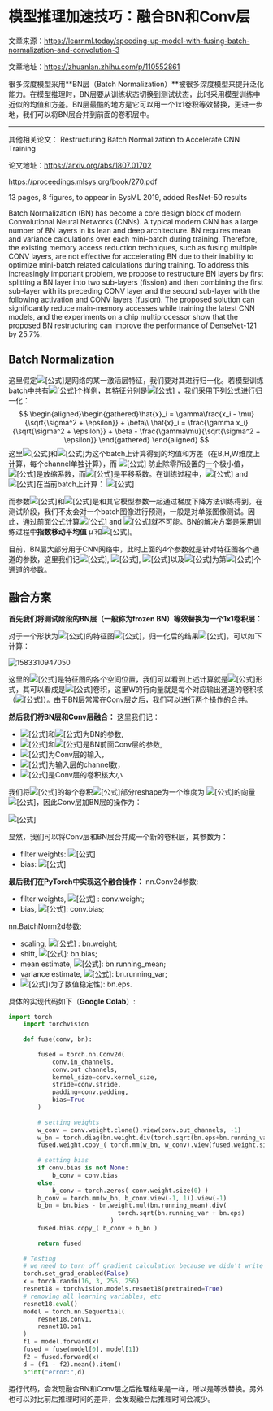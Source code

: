 # 模型推理加速技巧：融合BN和Conv层

文章来源：https://learnml.today/speeding-up-model-with-fusing-batch-normalization-and-convolution-3

文章地址：https://zhuanlan.zhihu.com/p/110552861

很多深度模型采用**BN层（Batch Normalization）**被很多深度模型来提升泛化能力。在模型推理时，BN层要从训练状态切换到测试状态，此时采用模型训练中近似的均值和方差。BN层最酷的地方是它可以用一个1x1卷积等效替换，更进一步地，我们可以将BN层合并到前面的卷积层中。

---

其他相关论文： Restructuring Batch Normalization to Accelerate CNN Training

论文地址：https://arxiv.org/abs/1807.01702

https://proceedings.mlsys.org/book/270.pdf

13 pages, 8 figures, to appear in SysML 2019, added ResNet-50 results

Batch Normalization (BN) has become a core design block of modern Convolutional Neural Networks (CNNs). A typical modern CNN has a large number of BN layers in its lean and deep architecture. BN requires mean and variance calculations over each mini-batch during training. Therefore, the existing memory access reduction techniques, such as fusing multiple CONV layers, are not effective for accelerating BN due to their inability to optimize mini-batch related calculations during training. To address this increasingly important problem, we propose to restructure BN layers by first splitting a BN layer into two sub-layers (fission) and then combining the first sub-layer with its preceding CONV layer and the second sub-layer with the following activation and CONV layers (fusion). The proposed solution can significantly reduce main-memory accesses while training the latest CNN models, and the experiments on a chip multiprocessor show that the proposed BN restructuring can improve the performance of DenseNet-121 by 25.7%.



## Batch Normalization

这里假定![[公式]](https://www.zhihu.com/equation?tex=x)是网络的某一激活层特征，我们要对其进行归一化。若模型训练batch中共有![[公式]](https://www.zhihu.com/equation?tex=n)个样例，其特征分别是![[公式]](https://www.zhihu.com/equation?tex=%7Bx_1%2C+x_2%2C+%5Cldots%2C+x_n%7D) ，我们采用下列公式进行归一化： 
$$
\begin{aligned}\begin{gathered}\hat{x}_i = \gamma\frac{x_i - \mu}{\sqrt{\sigma^2 +
        \epsilon}} + \beta\\
        \hat{x}_i = \frac{\gamma x_i}{\sqrt{\sigma^2 +
          \epsilon}} + \beta - \frac{\gamma\mu}{\sqrt{\sigma^2 +
          \epsilon}} \end{gathered}
        \end{aligned}
$$
 这里![[公式]](https://www.zhihu.com/equation?tex=%5Cmu)和![[公式]](https://www.zhihu.com/equation?tex=%5Csigma%5E2)为这个batch上计算得到的均值和方差（在B,H,W维度上计算，每个channel单独计算），而 ![[公式]](https://www.zhihu.com/equation?tex=%5Cepsilon) 防止除零所设置的一个极小值， ![[公式]](https://www.zhihu.com/equation?tex=%5Cgamma)是放缩系数，而![[公式]](https://www.zhihu.com/equation?tex=%5Cbeta)是平移系数。在训练过程中，![[公式]](https://www.zhihu.com/equation?tex=%5Cmu) and ![[公式]](https://www.zhihu.com/equation?tex=%5Csigma)在当前batch上计算： ![[公式]](https://www.zhihu.com/equation?tex=+%5Cbegin%7Baligned%7D+%5Cbegin%7Bgather%7D+%5Cmu%3D%5Cfrac%7B1%7D%7Bn%7D%5Csum+x_i%E2%80%8B%5C+%5Csigma%5E2%3D%5Cfrac%7B1%7D%7Bn%7D%5Csum+%28x_i+-%5Cmu%29%5E2%5Cend%7Bgather%7D+%5Cend%7Baligned%7D+%5C%5C)

而参数![[公式]](https://www.zhihu.com/equation?tex=%5Cgamma)和![[公式]](https://www.zhihu.com/equation?tex=%5Cbeta)是和其它模型参数一起通过梯度下降方法训练得到。在测试阶段，我们不太会对一个batch图像进行预测，一般是对单张图像测试。因此，通过前面公式计算![[公式]](https://www.zhihu.com/equation?tex=%5Cmu) and ![[公式]](https://www.zhihu.com/equation?tex=%5Csigma)就不可能。BN的解决方案是采用训练过程中**指数移动平均值** $\hat{\mu}$ 和![[公式]](https://www.zhihu.com/equation?tex=%5Chat%7B%5Csigma%7D%5E2)。

目前，BN层大部分用于CNN网络中，此时上面的4个参数就是针对特征图各个通道的参数，这里我们记![[公式]](https://www.zhihu.com/equation?tex=%5Cmu_c), ![[公式]](https://www.zhihu.com/equation?tex=%5Csigma%5E2_c), ![[公式]](https://www.zhihu.com/equation?tex=%5Cgamma_c)以及![[公式]](https://www.zhihu.com/equation?tex=%5Cbeta_c)为第![[公式]](https://www.zhihu.com/equation?tex=c)个通道的参数。

## 融合方案

**首先我们将测试阶段的BN层（一般称为frozen BN）等效替换为一个1x1卷积层：**

对于一个形状为![[公式]](https://www.zhihu.com/equation?tex=C%5Ctimes+H%5Ctimes+W)的特征图![[公式]](https://www.zhihu.com/equation?tex=F)，归一化后的结果![[公式]](https://www.zhihu.com/equation?tex=%5Chat%7BF%7D)，可以如下计算：

![1583310947050](D:\Notes\raw_images\1583310947050.png)

这里的![[公式]](https://www.zhihu.com/equation?tex=i%2C+j)是特征图的各个空间位置，我们可以看到上述计算就是![[公式]](https://www.zhihu.com/equation?tex=f%28x%29+%3D+W%2Ax+%2B+b)形式，其可以看成是![[公式]](https://www.zhihu.com/equation?tex=1%5Ctimes+1)卷积，这里W的行向量就是每个对应输出通道的卷积核（![[公式]](https://www.zhihu.com/equation?tex=1%5E2%5Ccdot+C)）。由于BN层常常在Conv层之后，我们可以进行两个操作的合并。

**然后我们将BN层和Conv层融合：** 这里我们记：

- ![[公式]](https://www.zhihu.com/equation?tex=%5Cmathbf%7BW%7D_%7BBN%7D%5Cin%5Cmathbb%7BR%7D%5E%7BC%5Ctimes+C%7D)和![[公式]](https://www.zhihu.com/equation?tex=%5Cmathbf%7Bb%7D_%7BBN%7D%5Cin%5Cmathbb%7BR%7D%5E%7BC%7D)为BN的参数,
- ![[公式]](https://www.zhihu.com/equation?tex=%5Cmathbf%7BW%7D_%7Bconv%7D%5Cin%5Cmathbb%7BR%7D%5E%7BC%5Ctimes%28C_%7Bprev%7D%5Ccdot+k%5E2%29%7D)和![[公式]](https://www.zhihu.com/equation?tex=%5Cmathbf%7Bb%7D_%7Bconv%7D%5Cin%5Cmathbb%7BR%7D%5E%7BC%7D)是BN前面Conv层的参数,
- ![[公式]](https://www.zhihu.com/equation?tex=F_%7Bprev%7D)为Conv层的输入，
- ![[公式]](https://www.zhihu.com/equation?tex=C_%7Bprev%7D)为输入层的channel数，
- ![[公式]](https://www.zhihu.com/equation?tex=k)是Conv层的卷积核大小

我们将![[公式]](https://www.zhihu.com/equation?tex=F_%7Bprev%7D)的每个卷积![[公式]](https://www.zhihu.com/equation?tex=k%5Ctimes+k)部分reshape为一个维度为 ![[公式]](https://www.zhihu.com/equation?tex=k%5E2%5Ccdot+C_%7Bprev%7D)的向量![[公式]](https://www.zhihu.com/equation?tex=%5Cmathbf%7Bf%7D_%7Bi%2Cj%7D)，因此Conv层加BN层的操作为：

![[公式]](https://www.zhihu.com/equation?tex=+%5Cmathbf%7B%5Chat%7Bf%7D%7D_%7Bi%2Cj%7D%3D+++++++++%5Cmathbf%7BW%7D_%7BBN%7D%5Ccdot+%28%5Cmathbf%7BW%7D_%7Bconv%7D%5Ccdot%5Cmathbf%7Bf%7D_%7Bi%2Cj%7D+%2B+%5Cmathbf%7Bb%7D_%7Bconv%7D%29+%2B+%5Cmathbf%7Bb%7D_%7BBN%7D+%5C%5C)

显然，我们可以将Conv层和BN层合并成一个新的卷积层，其参数为：

- filter weights: ![[公式]](https://www.zhihu.com/equation?tex=%5Cmathbf%7BW%7D%3D%5Cmathbf%7BW%7D_%7BBN%7D%5Ccdot+%5Cmathbf%7BW%7D_%7Bconv%7D)
- bias: ![[公式]](https://www.zhihu.com/equation?tex=%5Cmathbf%7Bb%7D%3D%5Cmathbf%7BW%7D_%7BBN%7D%5Ccdot%5Cmathbf%7Bb%7D_%7Bconv%7D%2B%5Cmathbf%7Bb%7D_%7BBN%7D)

**最后我们在PyTorch中实现这个融合操作：** nn.Conv2d参数:

- filter weights, ![[公式]](https://www.zhihu.com/equation?tex=%5Cmathbf%7BW%7D) : conv.weight;
- bias, ![[公式]](https://www.zhihu.com/equation?tex=%5Cmathbf%7Bb%7D): conv.bias;

nn.BatchNorm2d参数:

- scaling, ![[公式]](https://www.zhihu.com/equation?tex=%5Cgamma) : bn.weight;
- shift, ![[公式]](https://www.zhihu.com/equation?tex=%5Cbeta): bn.bias;
- mean estimate, ![[公式]](https://www.zhihu.com/equation?tex=%5Chat%7B%5Cmu%7D): bn.running_mean;
- variance estimate, ![[公式]](https://www.zhihu.com/equation?tex=%5Chat%7B%5Csigma%7D%5E2): bn.running_var;
- ![[公式]](https://www.zhihu.com/equation?tex=%5Cepsilon)(为了数值稳定性): bn.eps.

具体的实现代码如下（**Google Colab**）:

```python
import torch
    import torchvision
    
    def fuse(conv, bn):
    
        fused = torch.nn.Conv2d(
            conv.in_channels,
            conv.out_channels,
            kernel_size=conv.kernel_size,
            stride=conv.stride,
            padding=conv.padding,
            bias=True
        )
    
        # setting weights
        w_conv = conv.weight.clone().view(conv.out_channels, -1)
        w_bn = torch.diag(bn.weight.div(torch.sqrt(bn.eps+bn.running_var)))
        fused.weight.copy_( torch.mm(w_bn, w_conv).view(fused.weight.size()) )
        
        # setting bias
        if conv.bias is not None:
            b_conv = conv.bias
        else:
            b_conv = torch.zeros( conv.weight.size(0) )
        b_conv = torch.mm(w_bn, b_conv.view(-1, 1)).view(-1)
        b_bn = bn.bias - bn.weight.mul(bn.running_mean).div(
                              torch.sqrt(bn.running_var + bn.eps)
                            )
        fused.bias.copy_( b_conv + b_bn )
    
        return fused
    
    # Testing
    # we need to turn off gradient calculation because we didn't write it
    torch.set_grad_enabled(False)
    x = torch.randn(16, 3, 256, 256)
    resnet18 = torchvision.models.resnet18(pretrained=True)
    # removing all learning variables, etc
    resnet18.eval()
    model = torch.nn.Sequential(
        resnet18.conv1,
        resnet18.bn1
    )
    f1 = model.forward(x)
    fused = fuse(model[0], model[1])
    f2 = fused.forward(x)
    d = (f1 - f2).mean().item()
    print("error:",d)
```

运行代码，会发现融合BN和Conv层之后推理结果是一样，所以是等效替换。另外也可以对比前后推理时间的差异，会发现融合后推理时间会减少。

 